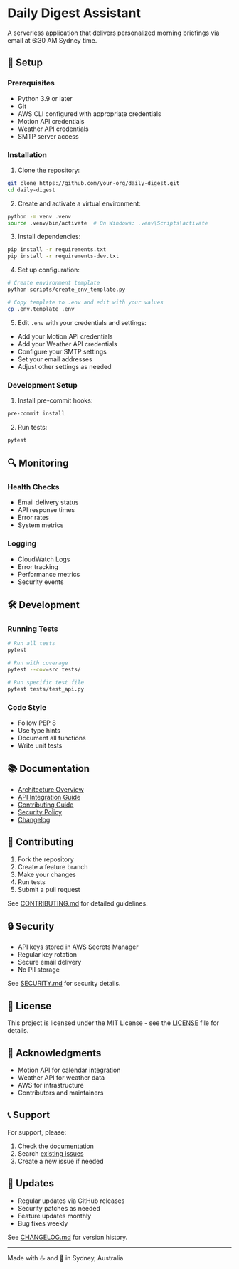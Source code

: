 # Daily Digest Assistant

A serverless application that delivers personalized morning briefings via email at 6:30 AM Sydney time.

## 🔧 Setup

### Prerequisites
- Python 3.9 or later
- Git
- AWS CLI configured with appropriate credentials
- Motion API credentials
- Weather API credentials
- SMTP server access

### Installation

1. Clone the repository:
```bash
git clone https://github.com/your-org/daily-digest.git
cd daily-digest
```

2. Create and activate a virtual environment:
```bash
python -m venv .venv
source .venv/bin/activate  # On Windows: .venv\Scripts\activate
```

3. Install dependencies:
```bash
pip install -r requirements.txt
pip install -r requirements-dev.txt
```

4. Set up configuration:
```bash
# Create environment template
python scripts/create_env_template.py

# Copy template to .env and edit with your values
cp .env.template .env
```

5. Edit `.env` with your credentials and settings:
- Add your Motion API credentials
- Add your Weather API credentials
- Configure your SMTP settings
- Set your email addresses
- Adjust other settings as needed

### Development Setup

1. Install pre-commit hooks:
```bash
pre-commit install
```

2. Run tests:
```bash
pytest
```

## 🔍 Monitoring

### Health Checks
- Email delivery status
- API response times
- Error rates
- System metrics

### Logging
- CloudWatch Logs
- Error tracking
- Performance metrics
- Security events

## 🛠️ Development

### Running Tests
```bash
# Run all tests
pytest

# Run with coverage
pytest --cov=src tests/

# Run specific test file
pytest tests/test_api.py
```

### Code Style
- Follow PEP 8
- Use type hints
- Document all functions
- Write unit tests

## 📚 Documentation

- [Architecture Overview](docs/ARCHITECTURE.md)
- [API Integration Guide](docs/API_INTEGRATION.md)
- [Contributing Guide](docs/CONTRIBUTING.md)
- [Security Policy](docs/SECURITY.md)
- [Changelog](docs/CHANGELOG.md)

## 🤝 Contributing

1. Fork the repository
2. Create a feature branch
3. Make your changes
4. Run tests
5. Submit a pull request

See [CONTRIBUTING.md](docs/CONTRIBUTING.md) for detailed guidelines.

## 🔒 Security

- API keys stored in AWS Secrets Manager
- Regular key rotation
- Secure email delivery
- No PII storage

See [SECURITY.md](docs/SECURITY.md) for security details.

## 📝 License

This project is licensed under the MIT License - see the [LICENSE](LICENSE) file for details.

## 🙏 Acknowledgments

- Motion API for calendar integration
- Weather API for weather data
- AWS for infrastructure
- Contributors and maintainers

## 📞 Support

For support, please:
1. Check the [documentation](docs/)
2. Search [existing issues](https://github.com/your-org/daily-digest/issues)
3. Create a new issue if needed

## 🔄 Updates

- Regular updates via GitHub releases
- Security patches as needed
- Feature updates monthly
- Bug fixes weekly

See [CHANGELOG.md](docs/CHANGELOG.md) for version history.

---

Made with ☕ and 🎩 in Sydney, Australia
